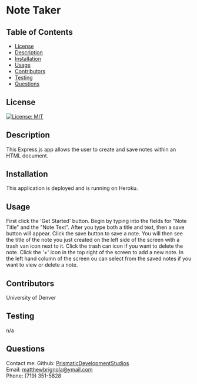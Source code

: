 # Note Taker

## Table of Contents

- [License](#license)
- [Description](#description)
- [Installation](#installation)
- [Usage](#instructions)
- [Contributors](#contributors)
- [Testing](#testing)
- [Questions](#questions)

## License

[![License: MIT](https://img.shields.io/badge/License-MIT-yellow.svg)](https://opensource.org/licenses/MIT)

## Description

This Express.js app allows the user to create and save notes within an HTML document.

## Installation

This application is deployed and is running on Heroku.

## Usage

First click the 'Get Started' button. Begin by typing into the fields for "Note Title" and the "Note Text". After you type both a title and text, then a save button will appear. Click the save button to save a note. You will then see the title of the note you just created on the left side of the screen with a trash van icon next to it. Click the trash can icon if you want to delete the note. Click the '+' icon in the top right of the screen to add a new note. In the left hand column of the screen ou can select from the saved notes if you want to view or delete a note.

## Contributors

University of Denver

## Testing

n/a

## Questions

Contact me:
Github: [PrismaticDevelopmentStudios](https://github.com/PrismaticDevelopmentStudios) <br>
Email: matthewbrignola@ymail.com <br>
Phone: (719) 351-5828 <br>
